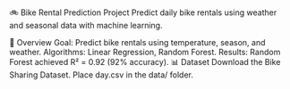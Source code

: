🚲 Bike Rental Prediction Project
Predict daily bike rentals using weather and seasonal data with machine learning.

📌 Overview
Goal: Predict bike rentals using temperature, season, and weather.
Algorithms: Linear Regression, Random Forest.
Results: Random Forest achieved R² = 0.92 (92% accuracy).
📊 Dataset
Download the Bike Sharing Dataset.
Place day.csv in the data/ folder.
